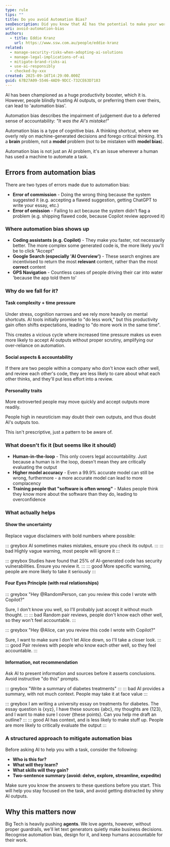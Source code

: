 ```yaml
---
type: rule
tips: ""
title: Do you avoid Automation Bias?
seoDescription: Did you know that AI has the potential to make your work worse? Learn the common pitfalls so that AI can help, not hinder.
uri: avoid-automation-bias
authors:
  - title: Eddie Kranz
    url: https://www.ssw.com.au/people/eddie-kranz
related:
  - manage-security-risks-when-adopting-ai-solutions
  - manage-legal-implications-of-ai
  - mitigate-brand-risks-ai
  - use-ai-responsibly
  - checked-by-xxx
created: 2025-09-16T14:29:00.000Z
guid: 67B27A09-5546-4AD9-9DCC-732CE63D7183
---
```


AI has been championed as a huge productivity booster, which it is. However, people blindly trusting AI outputs, or preferring them over theirs, can lead to 'automation bias'.

Automation bias describes the impairment of judgement due to a deferred sense of accountability: _"It was the AI's mistake!"_

<!--endintro-->

Automation bias is a type of cognitive bias. A thinking shortcut, where we overly rely on machine-generated decisions and forego critical thinking. It’s a **brain** problem, not a **model** problem (not to be mistaken with **model bias**).

Automation bias is not just an AI problem, it's an issue wherever a human has used a machine to automate a task.

## Errors from automation bias

There are two types of errors made due to automation bias:

* **Error of commission** - Doing the wrong thing because the system suggested it (e.g. accepting a flawed suggestion, getting ChatGPT to write your essay, etc.)
* **Error of omission** - Failing to act because the system didn't flag a problem (e.g. shipping flawed code, because Copilot review approved it)

### Where automation bias shows up

* **Coding assistants (e.g. Copilot)** - They make you faster, not necessarily better. The more complex some generated code is, the more likely you'll be to click "Accept"
* **Google Search (especially 'AI Overview')** - These search engines are incentivised to return the most **relevant** content, rather than the most **correct** content
* **GPS Navigation** - Countless cases of people driving their car into water 'because the app told them to'

### Why do we fall for it?

#### Task complexity + time pressure

Under stress, cognition narrows and we rely more heavily on mental shortcuts. AI tools initially promise to "do less work," but this productivity gain often shifts expectations, leading to "do more work in the same time".

This creates a vicious cycle where increased time pressure makes us even more likely to accept AI outputs without proper scrutiny, amplifying our over-reliance on automation.

#### Social aspects & accountability

If there are two people within a company who don't know each other well, and review each other's code, they are less likely to care about what each other thinks, and they'll put less effort into a review.

#### Personality traits

More extroverted people may move quickly and accept outputs more readily.

People high in neuroticism may doubt their own outputs, and thus doubt AI's outputs too.

This isn't prescriptive, just a pattern to be aware of.

### What doesn't fix it (but seems like it should)

* **Human-in-the-loop** - This only covers legal accountability. Just because a human is in the loop, doesn't mean they are critically evaluating the output
* **Higher model accuracy** - Even a 99.9% accurate model can still be wrong, furthermore - a more accurate model can lead to more complacency
* **Training people that "software is often wrong"** - Makes people think they know more about the software than they do, leading to overconfidence

### What actually helps

#### Show the uncertainty

Replace vague disclaimers with bold numbers where possible:  

::: greybox
AI sometimes makes mistakes, ensure you check its output.
:::
::: bad
Highly vague warning, most people will ignore it
:::

::: greybox
Studies have found that 25% of AI-generated code has security vulnerabilities. Ensure you review it.
:::
::: good
More specific warning, people are more likely to take it seriously
:::

#### Four Eyes Principle (with real relationships)

::: greybox
"Hey @RandomPerson, can you review this code I wrote with Copilot?"

Sure, I don't know you well, so I'll probably just accept it without much thought.
:::
::: bad
Random pair reviews, people don't know each other well, so they won't feel accountable.
:::

::: greybox
"Hey @Alice, can you review this code I wrote with Copilot?"

Sure, I want to make sure I don't let Alice down, so I'll take a closer look.
:::
::: good
Pair reviews with people who know each other well, so they feel accountable.
:::

#### Information, not recommendation

Ask AI to present information and sources before it asserts conclusions. Avoid instructive "do this" prompts.

::: greybox
"Write a summary of diabetes treatments"
:::
::: bad
AI provides a summary, with not much context. People may take it at face value
:::

::: greybox
I am writing a university essay on treatments for diabetes. The essay question is {xyz}, I have these sources {abc}, my thoughts are {123}, and I want to make sure I cover {these points}. Can you help me draft an outline?
:::
::: good
AI has context, and is less likely to make stuff up. People are more likely to critically evaluate the output
:::

### A structured approach to mitigate automation bias

Before asking AI to help you with a task, consider the following:

* **Who is this for?**  
* **What will they learn?**  
* **What skills will they gain?**  
* **Two-sentence summary (avoid: delve, explore, streamline, expedite)**  

Make sure you know the answers to these questions before you start. This will help you stay focused on the task, and avoid getting distracted by shiny AI outputs.

## Why this matters now

Big Tech is heavily pushing **agents**. We love agents, however, without proper guardrails, we'll let text generators quietly make business decisions. Recognise automation bias, design for it, and keep humans accountable for their work.
